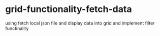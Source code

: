 # grid-functionality-fetch-data
using fetch local json file and display data into  grid and implement filter functinality
